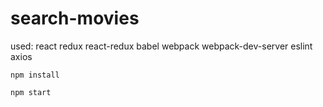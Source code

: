 # search-movies

used: react redux react-redux babel webpack webpack-dev-server eslint axios

```
npm install

npm start
```
